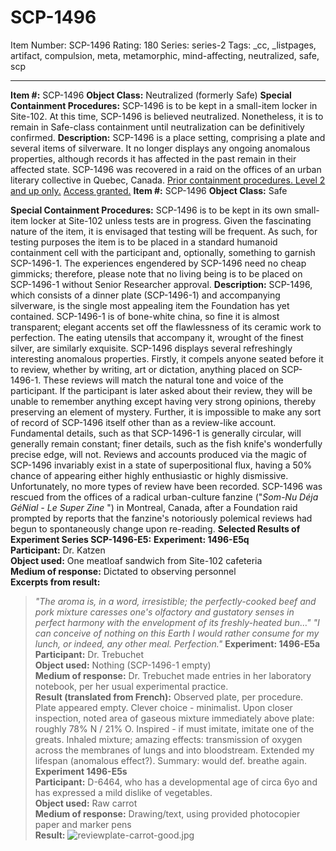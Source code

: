 # SCP-1496
Item Number: SCP-1496
Rating: 180
Series: series-2
Tags: _cc, _listpages, artifact, compulsion, meta, metamorphic, mind-affecting, neutralized, safe, scp

---

**Item #:** SCP-1496
**Object Class:** Neutralized (formerly Safe)
**Special Containment Procedures:** SCP-1496 is to be kept in a small-item locker in Site-102. At this time, SCP-1496 is believed neutralized. Nonetheless, it is to remain in Safe-class containment until neutralization can be definitively confirmed.
**Description:** SCP-1496 is a place setting, comprising a plate and several items of silverware. It no longer displays any ongoing anomalous properties, although records it has affected in the past remain in their affected state.
SCP-1496 was recovered in a raid on the offices of an urban literary collective in Quebec, Canada.
[Prior containment procedures. Level 2 and up only.](javascript:;)
[Access granted.](javascript:;)
**Item #:** SCP-1496
**Object Class:** Safe  
  
**Special Containment Procedures:** SCP-1496 is to be kept in its own small-item locker at Site-102 unless tests are in progress. Given the fascinating nature of the item, it is envisaged that testing will be frequent. As such, for testing purposes the item is to be placed in a standard humanoid containment cell with the participant and, optionally, something to garnish SCP-1496-1. The experiences engendered by SCP-1496 need no cheap gimmicks; therefore, please note that no living being is to be placed on SCP-1496-1 without Senior Researcher approval.
**Description:** SCP-1496, which consists of a dinner plate (SCP-1496-1) and accompanying silverware, is the single most appealing item the Foundation has yet contained. SCP-1496-1 is of bone-white china, so fine it is almost transparent; elegant accents set off the flawlessness of its ceramic work to perfection. The eating utensils that accompany it, wrought of the finest silver, are similarly exquisite.
SCP-1496 displays several refreshingly interesting anomalous properties. Firstly, it compels anyone seated before it to review, whether by writing, art or dictation, anything placed on SCP-1496-1. These reviews will match the natural tone and voice of the participant. If the participant is later asked about their review, they will be unable to remember anything except having very strong opinions, thereby preserving an element of mystery.
Further, it is impossible to make any sort of record of SCP-1496 itself other than as a review-like account. Fundamental details, such as that SCP-1496-1 is generally circular, will generally remain constant; finer details, such as the fish knife's wonderfully precise edge, will not.
Reviews and accounts produced via the magic of SCP-1496 invariably exist in a state of superpositional flux, having a 50% chance of appearing either highly enthusiastic or highly dismissive. Unfortunately, no more types of review have been recorded.
SCP-1496 was rescued from the offices of a radical urban-culture fanzine ("_Som-Nu Déja GéNial - Le Super Zine_ ") in Montreal, Canada, after a Foundation raid prompted by reports that the fanzine's notoriously polemical reviews had begun to spontaneously change upon re-reading.
**Selected Results of Experiment Series SCP-1496-E5:**
**Experiment: 1496-E5q**  
**Participant:** Dr. Katzen  
**Object used:** One meatloaf sandwich from Site-102 cafeteria  
**Medium of response:** Dictated to observing personnel  
**Excerpts from result:**
> _"The aroma is, in a word, irresistible; the perfectly-cooked beef and pork mixture caresses one's olfactory and gustatory senses in perfect harmony with the envelopment of its freshly-heated bun…"_
> _"I can conceive of nothing on this Earth I would rather consume for my lunch, or indeed, any other meal. Perfection."_
**Experiment: 1496-E5a**  
**Participant:** Dr. Trebuchet  
**Object used:** Nothing (SCP-1496-1 empty)  
**Medium of response:** Dr. Trebuchet made entries in her laboratory notebook, per her usual experimental practice.  
**Result (translated from French):**
> Observed plate, per procedure. Plate appeared empty. Clever choice - minimalist. Upon closer inspection, noted area of gaseous mixture immediately above plate: roughly 78% N / 21% O. Inspired - if must imitate, imitate one of the greats. Inhaled mixture; amazing effects: transmission of oxygen across the membranes of lungs and into bloodstream. Extended my lifespan (anomalous effect?). Summary: would def. breathe again.
**Experiment 1496-E5s**  
**Participant:** D-6464, who has a developmental age of circa 6yo and has expressed a mild dislike of vegetables.  
**Object used:** Raw carrot  
**Medium of response:** Drawing/text, using provided photocopier paper and marker pens  
**Result:**
> ![reviewplate-carrot-good.jpg](https://scp-wiki.wdfiles.com/local--files/fragment:scp-1496-q/reviewplate-carrot-good.jpg)